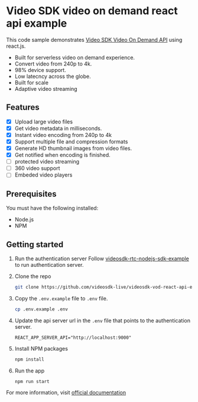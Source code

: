 # Video SDK video on demand react api example

This code sample demonstrates [Video SDK Video On Demand API](https://docs.videosdk.live/docs/guide/video-on-demand/getting-started) using react.js.

- Built for serverless video on demand experience.
- Convert video from 240p to 4k.
- 98% device support.
- Low latecncy across the globe.
- Built for scale
- Adaptive video streaming


## Features

- [x] Upload large video files
- [x] Get video metadata in milliseconds.
- [x] Instant video encoding from 240p to 4k
- [x] Support multiple file and compression formats
- [x] Generate HD thumbnail images from video files.
- [x] Get notified when encoding is finished.
- [ ] protected video streaming
- [ ] 360 video support
- [ ] Embeded video players

## Prerequisites

You must have the following installed:

- Node.js
- NPM

## Getting started

1. Run the authentication server
   Follow [videosdk-rtc-nodejs-sdk-example](https://github.com/videosdk-live/videosdk-rtc-nodejs-sdk-example) to run authentication server.

2. Clone the repo

   ```sh
   git clone https://github.com/videosdk-live/videosdk-vod-react-api-example.git
   ```

3. Copy the `.env.example` file to `.env` file.

   ```sh
   cp .env.example .env
   ```

4. Update the api server url in the `.env` file that points to the authentication server.

   ```
   REACT_APP_SERVER_API="http://localhost:9000"
   ```

5. Install NPM packages

   ```sh
   npm install
   ```

6. Run the app

   ```sh
   npm run start
   ```

For more information, visit [official documentation](https://docs.videosdk.live/docs/guide/video-on-demand/getting-started)
